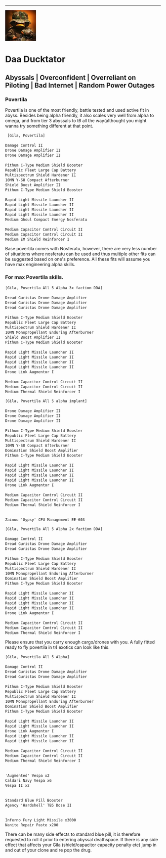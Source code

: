 <!-- wp:column -->
<div class="wp-block-column"><!-- wp:separator -->
<hr class="wp-block-separator has-alpha-channel-opacity"/>
<!-- /wp:separator --></div>
<!-- /wp:column --></div>
<!-- /wp:columns --></main>
<!-- /wp:group -->

<img src="Images/duck%20high%20res.png" width="100" />

# Daa Ducktator 
## Abyssals | Overconfident | Overreliant on Piloting | Bad Internet | Random Power Outages
### Povertila
Povertila is one of the most friendly, battle tested and used active fit in abyss. Besides being alpha friendly, it also scales very well from alpha to omega, and from tier 3 abyssals to t6 all the way(althought you might wanna try something different at that point.
```
 [Gila, Povertila]

Damage Control II
Drone Damage Amplifier II
Drone Damage Amplifier II

Pithum C-Type Medium Shield Booster
Republic Fleet Large Cap Battery
Multispectrum Shield Hardener II
10MN Y-S8 Compact Afterburner
Shield Boost Amplifier II
Pithum C-Type Medium Shield Booster

Rapid Light Missile Launcher II
Rapid Light Missile Launcher II
Rapid Light Missile Launcher II
Rapid Light Missile Launcher II
Medium Ghoul Compact Energy Nosferatu

Medium Capacitor Control Circuit II
Medium Capacitor Control Circuit II
Medium EM Shield Reinforcer I
```
Base povertila comes with Nosferatu, however, there are very less number of situations where nosferatu can be used and thus multiple other fits can be suggested based on one's preference. All these fits will assume you have max engineering alpha skills.

### For max Povertila skills. 

```
[Gila, Povertila All 5 Alpha 3x faction DDA]

Dread Guristas Drone Damage Amplifier
Dread Guristas Drone Damage Amplifier
Dread Guristas Drone Damage Amplifier

Pithum C-Type Medium Shield Booster
Republic Fleet Large Cap Battery
Multispectrum Shield Hardener II
10MN Monopropellant Enduring Afterburner
Shield Boost Amplifier II
Pithum C-Type Medium Shield Booster

Rapid Light Missile Launcher II
Rapid Light Missile Launcher II
Rapid Light Missile Launcher II
Rapid Light Missile Launcher II
Drone Link Augmentor I

Medium Capacitor Control Circuit II
Medium Capacitor Control Circuit II
Medium Thermal Shield Reinforcer I
```
```
[Gila, Povertila All 5 alpha implant]

Drone Damage Amplifier II
Drone Damage Amplifier II
Drone Damage Amplifier II

Pithum C-Type Medium Shield Booster
Republic Fleet Large Cap Battery
Multispectrum Shield Hardener II
10MN Y-S8 Compact Afterburner
Domination Shield Boost Amplifier
Pithum C-Type Medium Shield Booster

Rapid Light Missile Launcher II
Rapid Light Missile Launcher II
Rapid Light Missile Launcher II
Rapid Light Missile Launcher II
Drone Link Augmentor I

Medium Capacitor Control Circuit II
Medium Capacitor Control Circuit II
Medium Thermal Shield Reinforcer I


Zainou 'Gypsy' CPU Management EE-603
```
```
[Gila, Povertila All 5 Alpha 2x faction DDA]

Damage Control II
Dread Guristas Drone Damage Amplifier
Dread Guristas Drone Damage Amplifier

Pithum C-Type Medium Shield Booster
Republic Fleet Large Cap Battery
Multispectrum Shield Hardener II
10MN Monopropellant Enduring Afterburner
Domination Shield Boost Amplifier
Pithum C-Type Medium Shield Booster

Rapid Light Missile Launcher II
Rapid Light Missile Launcher II
Rapid Light Missile Launcher II
Rapid Light Missile Launcher II
Drone Link Augmentor I

Medium Capacitor Control Circuit II
Medium Capacitor Control Circuit II
Medium Thermal Shield Reinforcer I
```
Please ensure that you carry enough cargo/drones with you. A fully fitted ready to fly povertila in t4 exotics can look like this. 
```
[Gila, Povertila All 5 Alpha]

Damage Control II
Dread Guristas Drone Damage Amplifier
Dread Guristas Drone Damage Amplifier

Pithum C-Type Medium Shield Booster
Republic Fleet Large Cap Battery
Multispectrum Shield Hardener II
10MN Monopropellant Enduring Afterburner
Domination Shield Boost Amplifier
Pithum C-Type Medium Shield Booster

Rapid Light Missile Launcher II
Rapid Light Missile Launcher II
Drone Link Augmentor I
Rapid Light Missile Launcher II
Rapid Light Missile Launcher II

Medium Capacitor Control Circuit II
Medium Capacitor Control Circuit II
Medium Thermal Shield Reinforcer I


'Augmented' Vespa x2
Caldari Navy Vespa x6
Vespa II x2


Standard Blue Pill Booster
Agency 'Hardshell' TB5 Dose II


Inferno Fury Light Missile x3000
Nanite Repair Paste x200
```
There can be many side effects to standard blue pill, it is therefore requested to roll it prior to entering abyssal deathspace. If there is any side effect that affects your Gila (shield/capacitor capacity penalty etc) jump in and out of your clone and re pop the drug. 
